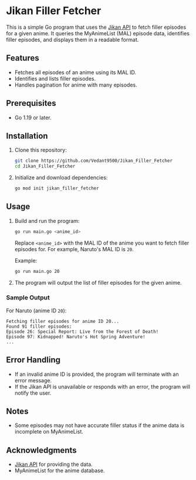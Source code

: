 # Jikan Filler Fetcher

This is a simple Go program that uses the [Jikan API](https://jikan.moe) to fetch filler episodes for a given anime. It queries the MyAnimeList (MAL) episode data, identifies filler episodes, and displays them in a readable format.

## Features
- Fetches all episodes of an anime using its MAL ID.
- Identifies and lists filler episodes.
- Handles pagination for anime with many episodes.

## Prerequisites
- Go 1.19 or later.

## Installation
1. Clone this repository:
   ```bash
   git clone https://github.com/Vedant9500/Jikan_Filler_Fetcher
   cd Jikan_Filler_Fetcher
   ```
2. Initialize and download dependencies:
   ```bash
   go mod init jikan_filler_fetcher
   ```

## Usage
1. Build and run the program:
   ```bash
   go run main.go <anime_id>
   ```
   Replace `<anime_id>` with the MAL ID of the anime you want to fetch filler episodes for. For example, Naruto's MAL ID is `20`.

   Example:
   ```bash
   go run main.go 20
   ```
2. The program will output the list of filler episodes for the given anime.

### Sample Output
For Naruto (anime ID `20`):
```
Fetching filler episodes for anime ID 20...
Found 91 filler episodes:
Episode 26: Special Report: Live from the Forest of Death!
Episode 97: Kidnapped! Naruto's Hot Spring Adventure!
...
```

## Error Handling
- If an invalid anime ID is provided, the program will terminate with an error message.
- If the Jikan API is unavailable or responds with an error, the program will notify the user.

## Notes
- Some episodes may not have accurate filler status if the anime data is incomplete on MyAnimeList.


## Acknowledgments
- [Jikan API](https://jikan.moe) for providing the data.
- MyAnimeList for the anime database.
